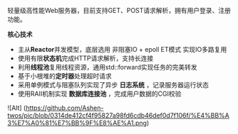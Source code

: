轻量级高性能Web服务器，目前支持GET、POST请求解析，拥有用户登录、注册功能。


**核心技术**

* 主从**Reactor**并发模型，底层选用 非阻塞IO + epoll ET模式 实现IO多路复用
* 使用有限**状态机**完成HTTP请求解析，支持长连接
* 利用**线程池**复用线程资源，通用std::forward实现任务的完美转发
* 基于小根堆的**定时器**处理超时请求
* 采用单例模式与阻塞队列实现了异步 **日志系统** ，记录服务器运行状态
* 使用RAII机制实现 **数据库连接池** ，完成用户数据的CGI校验

![Alt]
(https://github.com/Ashen-twos/pic/blob/0314de412cf4f95827a98fd6cdb46def0d7f106f/%E4%BB%A3%E7%A0%81%E7%BB%9F%E8%AE%A1.png)
